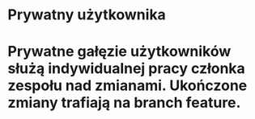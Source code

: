 # Prywatny użytkownika 
# Prywatne gałęzie użytkowników służą indywidualnej pracy członka zespołu nad zmianami. Ukończone zmiany trafiają na branch  feature.

